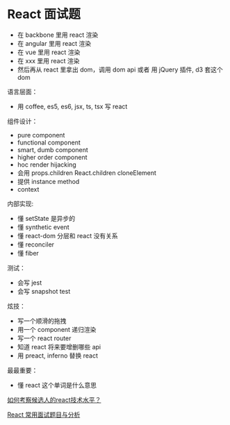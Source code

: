 # React 面试题 


* 在 backbone  里用 react  渲染
* 在 angular 里用 react  渲染
* 在 vue 里用 react  渲染
* 在 xxx 里用 react  渲染
* 然后再从 react 里拿出 dom，调用 dom api 或者 用 jQuery 插件, d3 套这个 dom

语言层面：

* 用 coffee, es5, es6, jsx, ts, tsx 写 react 

组件设计：

* pure component
* functional component
* smart, dumb component 
* higher order component
* hoc render hijacking
* 会用 props.children React.children cloneElement
* 提供 instance method
* context

内部实现:

* 懂 setState  是异步的
* 懂 synthetic event
* 懂 react-dom 分层和 react 没有关系
* 懂 reconciler 
* 懂 fiber  

测试：

* 会写 jest
* 会写 snapshot test 

炫技：

* 写一个顺滑的拖拽
* 用一个 component 递归渲染
* 写一个 react router 
* 知道 react 将来要增删哪些 api
* 用 preact, inferno 替换 react

最最重要：

* 懂 react 这个单词是什么意思

[如何考察候选人的react技术水平？](https://www.zhihu.com/question/60548673/answer/179393502)

[React 常用面试题目与分析](https://zhuanlan.zhihu.com/p/24856035)


